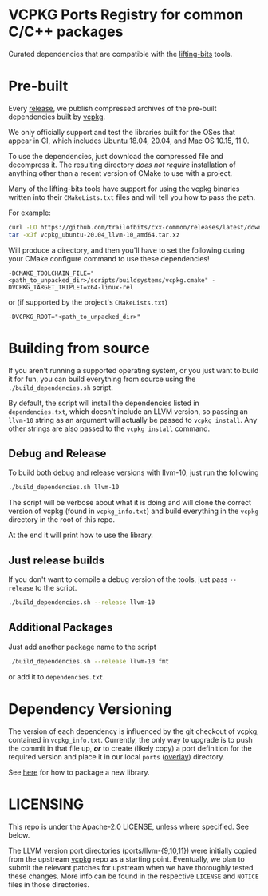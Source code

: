 # VCPKG Ports Registry for common C/C++ packages

Curated dependencies that are compatible with the [lifting-bits](https://github.com/lifting-bits) tools.

# Pre-built

Every [release](https://github.com/trailofbits/cxx-common/releases), we publish compressed archives of the pre-built dependencies built by [vcpkg](https://github.com/microsoft/vcpkg).

We only officially support and test the libraries built for the OSes that appear in CI, which includes Ubuntu 18.04, 20.04, and Mac OS 10.15, 11.0.

To use the dependencies, just download the compressed file and decompress it. The resulting directory _does not require_ installation of anything other than a recent version of CMake to use with a project.

Many of the lifting-bits tools have support for using the vcpkg binaries written into their `CMakeLists.txt` files and will tell you how to pass the path.

For example:

```bash
curl -LO https://github.com/trailofbits/cxx-common/releases/latest/download/vcpkg_ubuntu-20.04_llvm-10_amd64.tar.xz
tar -xJf vcpkg_ubuntu-20.04_llvm-10_amd64.tar.xz
```

Will produce a directory, and then you'll have to set the following during your CMake configure command to use these dependencies!

```text
-DCMAKE_TOOLCHAIN_FILE="<path_to_unpacked_dir>/scripts/buildsystems/vcpkg.cmake" -DVCPKG_TARGET_TRIPLET=x64-linux-rel
```

or (if supported by the project's `CMakeLists.txt`)

```text
-DVCPKG_ROOT="<path_to_unpacked_dir>"
```

# Building from source

If you aren't running a supported operating system, or you just want to build it for fun, you can build everything from source using the `./build_dependencies.sh` script.

By default, the script will install the dependencies listed in `dependencies.txt`, which doesn't include an LLVM version, so passing an `llvm-10` string as an argument will actually be passed to `vcpkg install`. Any other strings are also passed to the `vcpkg install` command.

## Debug and Release

To build both debug and release versions with llvm-10, just run the following

```bash
./build_dependencies.sh llvm-10
```

The script will be verbose about what it is doing and will clone the correct version of vcpkg (found in `vcpkg_info.txt`) and build everything in the `vcpkg` directory in the root of this repo.

At the end it will print how to use the library.


## Just release builds

If you don't want to compile a debug version of the tools, just pass `--release` to the script.

```bash
./build_dependencies.sh --release llvm-10
```

## Additional Packages

Just add another package name to the script
```bash
./build_dependencies.sh --release llvm-10 fmt
```
or add it to `dependencies.txt`.

# Dependency Versioning

The version of each dependency is influenced by the git checkout of vcpkg, contained in `vcpkg_info.txt`. Currently, the only way to upgrade is to push the commit in that file up, **_or_** to create (likely copy) a port definition for the required version and place it in our local `ports` ([overlay](https://github.com/microsoft/vcpkg/blob/master/docs/specifications/ports-overlay.md)) directory.

See [here](https://github.com/microsoft/vcpkg/blob/master/docs/examples/packaging-github-repos.md) for how to package a new library.

# LICENSING

This repo is under the Apache-2.0 LICENSE, unless where specified. See below.

The LLVM version port directories (ports/llvm-{9,10,11}) were initially copied from the upstream [vcpkg](https://github.com/microsoft/vcpkg) repo as a starting point. Eventually, we plan to submit the relevant patches for upstream when we have thoroughly tested these changes. More info can be found in the respective `LICENSE` and `NOTICE` files in those directories.
